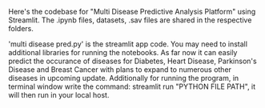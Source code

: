 Here's the codebase for "Multi Disease Predictive Analysis Platform" using Streamlit. The .ipynb files, datasets, .sav files are shared in the respective folders.

'multi disease pred.py' is the streamlit app code. You may need to install additional libraries for running the notebooks. As far now it can easily predict the occurance of diseases for Diabetes, Heart Disease, Parkinson's Disease and Breast Cancer with plans to expand to numerous other diseases in upcoming update.
Additionally for running the program, in terminal window write the command: streamlit run "PYTHON FILE PATH", it will then run in your local host.
